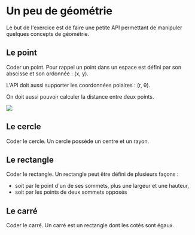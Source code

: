 # Un peu de géométrie

Le but de l'exercice est de faire une petite API permettant de manipuler quelques concepts de géométrie.

## Le point

Coder un point. Pour rappel un point dans un espace est défini par son abscisse et son ordonnée : (x, y).

L'API doit aussi supporter les coordonnées polaires : (r, θ).

On doit aussi pouvoir calculer la distance entre deux points.

![](https://upload.wikimedia.org/wikipedia/commons/f/f3/Polar_coordnates.PNG)

## Le cercle

Coder le cercle. Un cercle possède un centre et un rayon.

## Le rectangle

Coder le rectangle. Un rectangle peut être défini de plusieurs façons :
* soit par le point d'un de ses sommets, plus une largeur et une hauteur,
* soit par les points de deux sommets opposés

## Le carré

Coder le carré. Un carré est un rectangle dont les cotés sont égaux.

